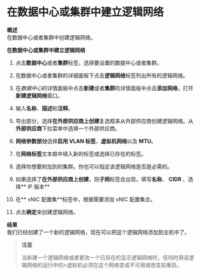 # 在数据中心或集群中建立逻辑网络

**概述**<br/>
在数据中心或者集群中创建逻辑网络。

**在数据中心或集群中建立逻辑网络**

1. 点击**数据中心**或者**集群**标签，选择要设置的数据中心或者集群。

2. 在数据中心或者集群的详细面板下点击**逻辑网络**标签列出所有的逻辑网络。

3. 在*数据中心*的详情面板中点击**新建**或者**集群**的详情面板中点击**添加网络**，打开**新建逻辑网络**窗口。

4. 输入**名称**、**描述**和**注释**。

5. 导出部分，选择**在外部供应商上创建**复选框来从外部供应商创建逻辑网络。从**外部供应商**下拉菜单中选择一个外部供应商。

6. **网络参数部分**选择**启用 VLAN 标签**，**虚拟机网络**以及 **MTU**。

7. 在**网络标签**文本框中填入新的标签或选择已存在的标签。

8. 选择你想要附加到的集群。你也可以指定该逻辑网络是否是必需的。

9. 如果选择了**在外部供应商上创建**，则**子网**标签会出现，填写**名称**、 **CIDR** 、选择** IP 版本**

10. 在** vNIC 配置集**标签中，根据需要添加 vNIC 配置集合。

11. 点击**确定**来创建逻辑网络。

**结果**<br/>
我们已经创建了一个新的逻辑网络，现在可以把这个逻辑网络添加到主机中了。

> **注意**
>
>当新建一个逻辑网络或者更改一个已存在的显示逻辑网络时，任何时用该逻辑网络的运行中的>虚拟机必须在这个网络变成不可用或改变前重启。
